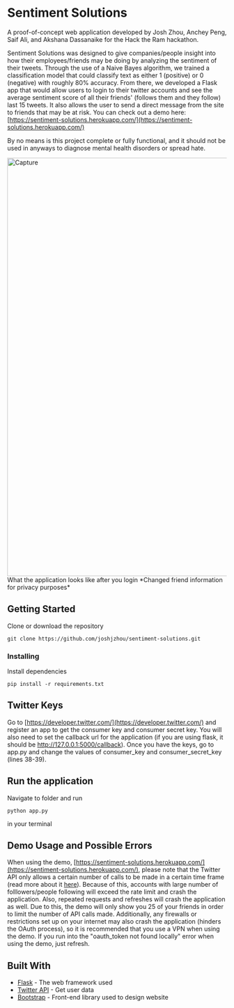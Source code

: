 # Sentiment Solutions

A proof-of-concept web application developed by Josh Zhou, Anchey Peng, Saif Ali, and Akshana Dassanaike for the Hack the Ram hackathon.

Sentiment Solutions was designed to give companies/people insight into how their employees/friends may be doing by analyzing the sentiment of their tweets. Through the use of a Naive Bayes algorithm, we trained a classification model that could classify text as either 1 (positive) or 0 (negative) with roughly 80% accuracy. From there, we developed a Flask app that would allow users to login to their twitter accounts and see the average sentiment score of all their friends' (follows them and they follow) last 15 tweets. It also allows the user to send a direct message from the site to friends that may be at risk. You can check out a demo here: [https://sentiment-solutions.herokuapp.com/](https://sentiment-solutions.herokuapp.com/)

By no means is this project complete or fully functional, and it should not be used in anyways to diagnose mental health disorders or spread hate.

<img width="960" alt="Capture" src="https://user-images.githubusercontent.com/32548076/74111832-754d4600-4b65-11ea-84ae-31cb63376075.PNG">
What the application looks like after you login *Changed friend information for privacy purposes*

## Getting Started

Clone or download the repository

```
git clone https://github.com/joshjzhou/sentiment-solutions.git
```

### Installing

Install dependencies
```
pip install -r requirements.txt
```
## Twitter Keys

Go to [https://developer.twitter.com/](https://developer.twitter.com/) and register an app to get the consumer key and consumer secret key. You will also need to set the callback url for the application (if you are using flask, it should be http://127.0.0.1:5000/callback). Once you have the keys, go to app.py and change the values of consumer_key and consumer_secret_key (lines 38-39).

## Run the application

Navigate to folder and run
```
python app.py
```
in your terminal

## Demo Usage and Possible Errors

When using the demo, [https://sentiment-solutions.herokuapp.com/](https://sentiment-solutions.herokuapp.com/), please note that the Twitter API only allows a certain number of calls to be made in a certain time frame (read more about it [here](https://blog.twitter.com/en_us/a/2008/what-does-rate-limit-exceeded-mean-updated.html)). Because of this, accounts with large number of folllowers/people following will exceed the rate limit and crash the application. Also, repeated requests and refreshes will crash the application as well. Due to this, the demo will only show you 25 of your friends in order to limit the number of API calls made.  Additionally, any firewalls or restrictions set up on your internet may also crash the application (hinders the OAuth process), so it is recommended that you use a VPN when using the demo. If you run into the "oauth_token not found locally" error when using the demo, just refresh.

## Built With

* [Flask](https://flask.palletsprojects.com/en/1.1.x/) - The web framework used
* [Twitter API](https://developer.twitter.com/en/docs) - Get user data
* [Bootstrap](https://getbootstrap.com/) - Front-end library used to design website

